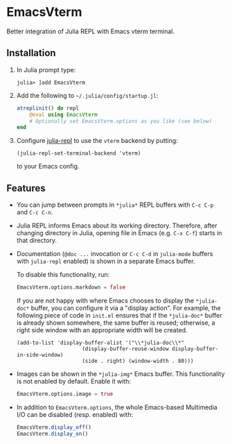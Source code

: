 # EmacsVterm

Better integration of Julia REPL with Emacs vterm terminal.

## Installation

1. In Julia prompt type:
   ```
   julia> ]add EmacsVterm
   ```

2. Add the following to `~/.julia/config/startup.jl`:

   ```julia
   atreplinit() do repl
       @eval using EmacsVterm
       # Optionally set EmacsVterm.options as you like (see below)
   end
   ```

3. Configure [julia-repl](https://github.com/tpapp/julia-repl) to use
   the `vterm` backend by putting:

   ```elisp
   (julia-repl-set-terminal-backend 'vterm)
   ```
   to your Emacs config.

## Features

- You can jump between prompts in `*julia*` REPL buffers with `C-c
  C-p` and `C-c C-n`.

- Julia REPL informs Emacs about its working directory. Therefore,
  after changing directory in Julia, opening file in Emacs (e.g. `C-x
  C-f`) starts in that directory.

- Documentation (`@doc ...` invocation or `C-c C-d` in `julia-mode`
  buffers with `julia-repl` enabled) is shown in a separate Emacs
  buffer.

  To disable this functionality, run:
  ```julia
  EmacsVterm.options.markdown = false
  ```

  If you are not happy with where Emacs chooses to display the
  `*julia-doc*` buffer, you can configure it via a "display action".
  For example, the following piece of code in `init.el` ensures that
  if the `*julia-doc*` buffer is already shown somewhere, the same
  buffer is reused; otherwise, a right side window with an appropriate
  width will be created.

  ```elisp
  (add-to-list 'display-buffer-alist '("\\*julia-doc\\*"
				       (display-buffer-reuse-window display-buffer-in-side-window)
				       (side . right) (window-width . 80)))
  ```

- Images can be shown in the `*julia-img*` Emacs buffer. This
  functionality is not enabled by default. Enable it with:

  ```julia
  EmacsVterm.options.image = true
  ```

- In addition to `EmacsVterm.options`, the whole Emacs-based
  Multimedia I/O can be disabled (resp. enabled) with:

  ```julia
  EmacsVterm.display_off()
  EmacsVterm.display_on()
  ```
